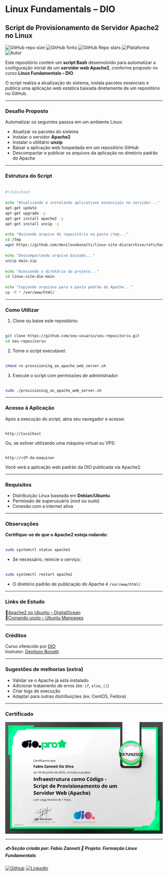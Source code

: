 # Linux Fundamentals – DIO

## Script de Provisionamento de Servidor Apache2 no Linux

![GitHub repo size](https://img.shields.io/github/repo-size/fzanneti/DIO-linux-fundamentals-training)
![GitHub forks](https://img.shields.io/github/forks/fzanneti/DIO-linux-fundamentals-training?style=social)
![GitHub Repo stars](https://img.shields.io/github/stars/fzanneti/DIO-linux-fundamentals-training?style=social)
![Plataforma](https://img.shields.io/badge/Powered%20by-DIO.io-red?logo=data:image/svg+xml;base64,PHN2ZyBmaWxsPSIjZmZmIiB2aWV3Qm94PSIwIDAgMzIgMzIiIHhtbG5zPSJodHRwOi8vd3d3LnczLm9yZy8yMDAwL3N2ZyI+PHBhdGggZD0iTTYuNzEgMy4yNWMtMi44OCAxLjQxLTUuMDcgNC4yMy01LjA3IDcuNzYgMCAzLjU4IDIuMjggNi43IDUuMzMgOC4xNSAxLjgzLS42MiAyLjQtMi4yNiAyLjQtMy44MSAwLS4yMy0uMDItLjQ1LS4wNS0uNjZBLjQ0LjQ0IDAgMDExMC4xIDExYy4yNC0uNzUuMTEtMS41My0uMy0yLjIyQzguOTIgNy45NiA3LjMzIDcuNSA1Ljc0IDcuNjZhNS41NSA1LjU1IDAgM)
![Autor](https://img.shields.io/badge/Autor-fzanneti-blue?style=flat-square&logo=github)

Este repositório contém um **script Bash** desenvolvido para automatizar a configuração inicial de um **servidor web Apache2**, conforme proposto no curso **Linux Fundamentals – DIO**.

O script realiza a atualização do sistema, instala pacotes essenciais e publica uma aplicação web estática baixada diretamente de um repositório no GitHub.

---

### Desafio Proposto

Automatizar os seguintes passos em um ambiente Linux:

- Atualizar os pacotes do sistema
- Instalar o servidor **Apache2**
- Instalar o utilitário **unzip**
- Baixar a aplicação web hospedada em um repositório GitHub
- Descompactar e publicar os arquivos da aplicação no diretório padrão do Apache

---

### Estrutura do Script

```bash

#!/bin/bash

echo "Atualizando e instalando aplicativos essenciais no servidor..."
apt-get update
apt-get upgrade -y
apt-get install apache2 -y
apt-get install unzip -y

echo "Baixando arquivo do repositório na pasta /tmp..."
cd /tmp
wget https://github.com/denilsonbonatti/linux-site-dio/archive/refs/heads/main.zip

echo "Descompactando arquivo baixado..."
unzip main.zip

echo "Acessando o diretório do projeto..."
cd linux-site-dio-main

echo "Copiando arquivos para a pasta padrão do Apache..."
cp -R * /var/www/html/

```

---

### Como Utilizar

1. Clone ou baixe este repositório:

```bash

git clone https://github.com/seu-usuario/seu-repositorio.git
cd seu-repositorio

```

2. Torne o script executável:

```bash

chmod +x provisioning_an_apache_web_server.sh

```

3. Execute o script com permissões de administrador:

```bash

sudo ./provisioning_an_apache_web_server.sh

```

---

### Acesso à Aplicação

Após a execução do script, abra seu navegador e acesse:

```

http://localhost

```

Ou, se estiver utilizando uma máquina virtual ou VPS:

```

http://<IP-da-maquina>

```

Você verá a aplicação web padrão da DIO publicada via Apache2.

---

### Requisitos

- Distribuição Linux baseada em **Debian/Ubuntu**
- Permissão de superusuário (root ou sudo)
- Conexão com a internet ativa

---

### Observações

**Certifique-se de que o Apache2 esteja rodando:**

```bash

sudo systemctl status apache2

```

* Se necessário, reinicie o serviço:

```bash

sudo systemctl restart apache2

```

- O diretório padrão de publicação do Apache é `/var/www/html/`

---

### Links de Estudo

🔗[Apache2 no Ubuntu – DigitalOcean](https://www.digitalocean.com/community/tutorials/how-to-install-the-apache-web-server-on-ubuntu-20-04-pt)      
🔗[Comando unzip – Ubuntu Manpages](https://manpages.ubuntu.com/manpages/focal/en/man1/unzip.1.html)    

---

### Créditos

Curso oferecido por [DIO](https://www.dio.me/)        
Instrutor: [Denilson Bonatti](https://github.com/denilsonbonatti)

---

### Sugestões de melhorias (extra)

- Validar se o Apache já está instalado
- Adicionar tratamento de erros (ex: `if`, `else`, `||`)
- Criar logs de execução
- Adaptar para outras distribuições (ex: CentOS, Fedora)

---

### Certificado

<img src="https://github.com/fzanneti/DIO-linux-fundamentals-training/blob/main/Assets/images/certificados/16-infraestrutura-como-codigo-script-de-provisionamento-de-um-servidor-web-Apache.jpg" alt="Certificado" width="600px">

---

##### ✍️ Seção criada por: Fabio Zanneti 🎯 Projeto: Formação Linux Fundamentals
[![GitHub](https://img.shields.io/badge/GitHub-fzanneti-181717?style=flat&logo=github)](https://github.com/fzanneti)
[![LinkedIn](https://img.shields.io/badge/LinkedIn-fzanneti-0A66C2?style=flat&logo=linkedin&logoColor=white)](https://linkedin.com/in/fzanneti)